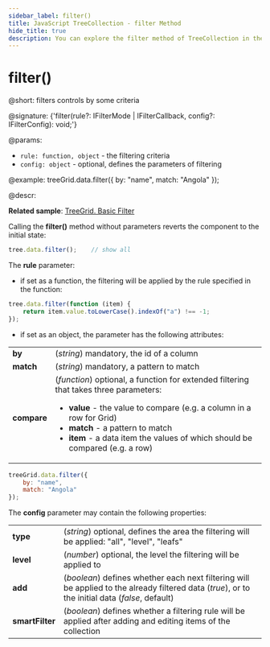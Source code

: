 ```yaml
---
sidebar_label: filter()
title: JavaScript TreeCollection - filter Method 
hide_title: true
description: You can explore the filter method of TreeCollection in the documentation of the DHTMLX JavaScript UI library. Browse developer guides and API reference, try out code examples and live demos, and download a free 30-day evaluation version of DHTMLX Suite 7.
---
```

 
# filter()

@short: filters controls by some criteria

@signature: {'filter(rule?: IFilterMode | IFilterCallback, config?: IFilterConfig): void;'}

@params:
- `rule: function, object` - the filtering criteria
- `config: object` - optional, defines the parameters of filtering

@example:
treeGrid.data.filter({
    by: "name",
    match: "Angola"
});

@descr:

**Related sample**: [TreeGrid. Basic Filter](https://snippet.dhtmlx.com/epsslwcd)

Calling the **filter()** method without parameters reverts the component to the initial state:

~~~js
tree.data.filter();    // show all
~~~

The **rule** parameter:

- if set as a function, the filtering will be applied by the rule specified in the function:

~~~js
tree.data.filter(function (item) {
    return item.value.toLowerCase().indexOf("a") !== -1;
});
~~~

- if set as an object, the parameter has the following attributes:

<table>
	<tbody>
        <tr>
			<td><b>by</b></td>
			<td>(<i>string</i>) mandatory, the id of a column</td>
		</tr>
        <tr>
			<td><b>match</b></td>
			<td>(<i>string</i>) mandatory, a pattern to match</td>
		</tr>
        <tr>
			<td><b>compare</b></td>
			<td>(<i>function</i>) optional, a function for extended filtering that takes three parameters:
                <ul>
                    <li><b>value</b> - the value to compare (e.g. a column in a row for Grid)</li>
                    <li><b>match</b> - a pattern to match</li>
                    <li><b>item</b> - a data item the values of which should be compared (e.g. a row)</li>
                </ul>
            </td>
		</tr>
    </tbody>
</table>

~~~js
treeGrid.data.filter({
    by: "name",
    match: "Angola"
});
~~~

The **config** parameter may contain the following properties:

<table>
	<tbody>
        <tr>
			<td><b>type</b></td>
			<td>(<i>string</i>) optional, defines the area the filtering will be applied: "all", "level", "leafs"</td>
		</tr>
        <tr>
			<td><b>level</b></td>
			<td>(<i>number</i>) optional, the level the filtering will be applied to</td>
		</tr>
        <tr>
			<td><b>add</b></td>
			<td>(<i>boolean</i>) defines whether each next filtering will be applied to the already filtered data (<i>true</i>), or to the initial data (<i>false</i>, default)</td>
		</tr>
        <tr>
			<td><b>smartFilter</b></td>
			<td>(<i>boolean</i>) defines whether a filtering rule will be applied after adding and editing items of the collection
            </td>
		</tr>
    </tbody>
</table>
